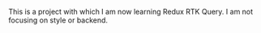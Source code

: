 This is a project with which I am now learning Redux RTK Query. 
I am not focusing on style or backend.